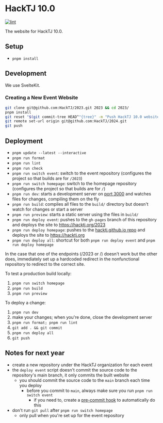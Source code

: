 # HackTJ 10.0

[![lint](https://github.com/HackTJ/2023/workflows/lint/badge.svg?event=push)](https://github.com/HackTJ/2023/actions?query=workflow%3Alint)

The website for HackTJ 10.0.

## Setup

- `pnpm install`

## Development

We use SvelteKit.

### Creating a New Event Website

```sh
git clone git@github.com:HackTJ/2023.git 2023 && cd 2023/
pnpm install
git reset "$(git commit-tree HEAD^"{tree}" -m "Push HackTJ 10.0 website" -m "$(pnpm run git-history-coauthors)")"  # squash all commits into 1
git remote set-url origin git@github.com:HackTJ/2024.git
git push
```

## Deployment

- `pnpm update --latest --interactive`
- `pnpm run format`
- `pnpm run lint`
- `pnpm run check`
- `pnpm run switch event`: switch to the event repository (configures the project so that builds are for `/2023`)
- `pnpm run switch homepage`: switch to the homepage repository (configures the project so that builds are for `/`)
- `pnpm run dev`: starts a development server on [port 3000](http://localhost:3000) and watches files for changes, compiling them on the fly
- `pnpm run build`: compiles all files to the `build/` directory but doesn't watch for changes or start a server
- `pnpm run preview`: starts a static server using the files in `build/`
- `pnpm run deploy event`: pushes to the `gh-pages` branch of this repository and deploys the site to <https://hacktj.org/2023>
- `pnpm run deploy homepage`: pushes to the [hacktj.github.io repo](https://github.com/HackTJ/hacktj.github.io) and deploys the site to <https://hacktj.org>
- `pnpm run deploy all`: shortcut for both `pnpm run deploy event` and `pnpm run deploy homepage`

In the case that one of the endpoints (/2023 or /) doesn't work but the other does, immediately set up a hardcoded redirect in the nonfunctional repository to redirect to the correct site.

To test a production build locally:

1.  `pnpm run switch homepage`
2.  `pnpm run build`
3.  `pnpm run preview`

To deploy a change:

1.  `pnpm run dev`
2.  make your changes; when you're done, close the development server
3.  `pnpm run format; pnpm run lint`
4.  `git add . && git commit`
5.  `pnpm run deploy all`
6.  `git push`

## Notes for next year

- create a new repository under the HackTJ organization for each event
- the `deploy event` script doesn't commit the source code to the repository's main branch, it only commits the built website
  - you should commit the source code to the `main` branch each time you deploy
    - before you commit to `main`, always make sure you run `pnpm run switch event`
      - if you need to, create a [pre-commit hook](https://git-scm.com/docs/githooks#_pre_commit) to automatically do this
- don't run `git pull` after `pnpm run switch homepage`
  - only pull when you're set up for the event repository
